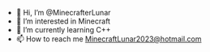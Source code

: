 - 👋 Hi, I’m @MinecrafterLunar
- 👀 I’m interested in Minecraft
- 🌱 I’m currently learning C++
- 📫 How to reach me MinecraftLunar2023@hotmail.com

<!---
MinecrafterLunar/MinecrafterLunar is a ✨ special ✨ repository because its `README.md` (this file) appears on your GitHub profile.
You can click the Preview link to take a look at your changes.
--->
